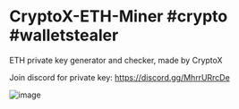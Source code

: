 # CryptoX-ETH-Miner #crypto #walletstealer

ETH private key generator and checker, made by CryptoX

Join discord for private key: https://discord.gg/MhrrURrcDe

![image](https://github.com/TheSolyboy/CryptoX-ETH-Miner/assets/92945282/c90c4422-8fcb-4447-9e9d-1b4f5edae402)
